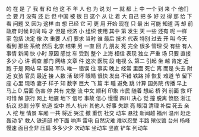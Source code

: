 的
在
是
了
我
有
和
他
这
不
年
人
也
为
说
对
一
就
都
上
中
一个
到
来
个
他们
会
要
月
没有
还
后
但
中国
被
很
日
这个
从
让
着
大
自己
把
多
好
过
得
那
给
下
看
问题
又
因为
这样
由
想
已经
它
可
更
用
开始
现在
只
最
出
可能
知道
两
却
前
政府
时候
时间
吗
才
但是
经济
小
组织
使用
其中
第
发生
天
一些
还有
呢
一样
家
包括
决定
像
次
重要
人们
要求
当时
谁
最后
技术
代表
特别
过去
开
叫
今天
看到
那些
系统
然后
北京
结果
另
一直
回
几
朋友
死
完全
很多
管理
受
有些
有人
事情
新闻
快
小时
原因
感觉
车
受到
整个
上海
相信
表现
独立
严重
场
只要
直接
多少
心
讲
调查
部门
网络
文章
件
这次
医院
段
电视
么
第二
引起
坐
越
肯定
近
跑
于是
网站
早
容易
军队
唯一
错误
往
事实
晚上
经常
里面
死亡
离
而是
失去
附近
女孩
官员
最近
接
人数
活
破坏
眼睛
很快
发出
不错
铁路
掉
恢复
难道
节
留下
座
心里
现场
妻子
样子
知
数字
巨大
飞
篇
半
睡
避免
跳
计算
国务院
传播
早上
马上
D
后面
伤害
停
共有
完整
流
中文
顺利
印象
市民
随着
想起
桥
列
前面
救
吓
可惜
解
旅行
网上
地震
地下
信号
事故
信心
慢慢
四川
决心
觉
撞
脱离
愤怒
浙江
抗议
悲剧
分享
轨道
空中
杀人
杭州
其他人
好事
失踪
亮
眼泪
清理
补偿
死去
亲人
挖
埋
情景
车厢
一共
将近
哭泣
撤
重伤
社交
动车
悬挂
新闻越
福州
温州
赶走
轰动
铲
救人
铁道部
桥下面
响声
雷电
自然灾难
难以忍受
半路
殡仪馆
台州
杨峰
慢速
面目全非
压扁
多多少少
次动车
坐动车
竖直
铲车
列动车
 
